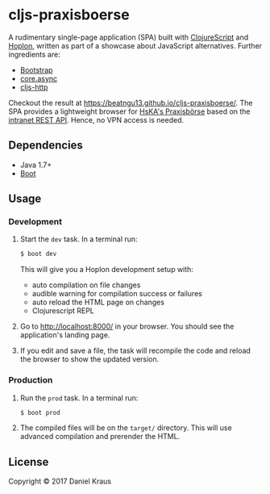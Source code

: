 # cljs-praxisboerse

A rudimentary single-page application (SPA) built with [ClojureScript](https://github.com/clojure/clojurescript) and [Hoplon](http://hoplon.io/), written as part of a showcase about JavaScript alternatives. Further ingredients are:

- [Bootstrap](http://getbootstrap.com/)
- [core.async](https://github.com/clojure/core.async)
- [cljs-http](https://github.com/r0man/cljs-http)

Checkout the result at https://beatngu13.github.io/cljs-praxisboerse/. The SPA provides a lightweight browser for [HsKA's Praxisbörse](http://www.iwi.hs-karlsruhe.de/boerse/home) based on the [intranet REST API](https://www.iwi.hs-karlsruhe.de/Intranetaccess/public/restdoc/). Hence, no VPN access is needed.

## Dependencies

- Java 1.7+
- [Boot](http://boot-clj.com/)

## Usage

### Development

1. Start the `dev` task. In a terminal run:
    ```bash
    $ boot dev
    ```
    This will give you a Hoplon development setup with:
    - auto compilation on file changes
    - audible warning for compilation success or failures
    - auto reload the HTML page on changes
    - Clojurescript REPL

2. Go to [http://localhost:8000/](http://localhost:8000/) in your browser. You should see the application's landing page.

3. If you edit and save a file, the task will recompile the code and reload the browser to show the updated version.

### Production

1. Run the `prod` task. In a terminal run:
    ```bash
    $ boot prod
    ```

2. The compiled files will be on the `target/` directory. This will use advanced compilation and prerender the HTML.

## License

Copyright © 2017 Daniel Kraus
